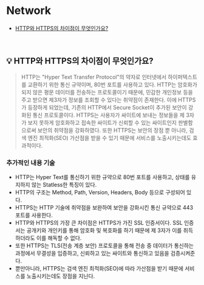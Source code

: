 # Network

- [HTTP와 HTTPS의 차이점이 무엇인가요?](#%EF%B8%8F-http와-https의-차이점이-무엇인가요)


<br>

## 💡 HTTP와 HTTPS의 차이점이 무엇인가요?
> HTTP는 "Hyper Text Transfer Protocol"의 약자로 인터넷에서 하이퍼텍스트를 교환하기 위한 통신 규약이며, 80번 포트를 사용하고 있다. HTTP는 암호화가 되지 않은 평문 데이터를 전송하는 프로토콜이기 때문에, 민감한 개인정보 등을 주고 받으면 제3자가 정보를 조회할 수 있다는 취약점이 존재한다. 이에 HTTPS가 등장하게 되었는데, 기존의 HTTP에서 Secure Socket이 추가된 보안이 강화된 통신 프로토콜이다. HTTPS는 사용자가 싸이트에 보내는 정보들을 제 3자가 보지 못하게 암호화하고 접속한 싸이트가 신뢰할 수 있는 싸이트인지 판별함으로써 보안의 취약점을 강화하였다. 또한 HTTPS는 보안의 장점 뿐 아니라, 검색 엔진 최적화(SEO) 가산점을 받을 수 있기 때문에 서비스를 노출시키는데도 효과적이다.


### 추가적인 내용 기술
- HTTP는 Hyper Text를 통신하기 위한 규약으로 80번 포트를 사용하고, 상태를 유지하지 않는 Statless한 특징이 있다.
- HTTP의 구조는 Method, Path, Version, Headers, Body 등으로 구성되어 있다.
- HTTPS는 HTTP 기술에 취약점을 보완하여 보안을 강화시킨 통신 규약으로 443 포트를 사용한다.
- HTTP와 HTTPS의 가장 큰 차이점은 HTTPS가 가진 SSL 인증서이다. SSL 인증서는 공개키와 개인키를 통해 암호화 및 복호화를 하기 때문에 제 3자가 이를 취득하더라도 이를 해독할 수 없다.
- 또한 HTTPS는 TLS(전송 계층 보안) 프로토콜을 통해 전송 중 데이터가 통신하는 과정에서 무결성을 입증하고, 신뢰하고 있는 싸이트와 통신하고 있음을 검증시켜준다.
- 뿐만아니라, HTTPS는 검색 엔진 최적화(SEO)에 따라 가산점을 받기 때문에 서비스를 노출시키는데도 장점을 지닌다.


<br>

